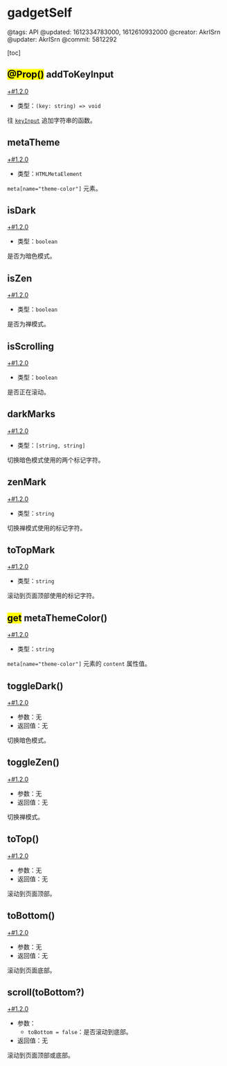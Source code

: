 # gadgetSelf

@tags: API
@updated: 1612334783000, 1612610932000
@creator: AkrISrn
@updater: AkrISrn
@commit: 5812292

[toc]

## <mark>@Prop()</mark> addToKeyInput

[+#1.2.0](/snippets/latest-version.md)

- 类型：`(key: string) => void`

往 [`keyInput`](/zh/api/appSelf.md "#h2-1") 追加字符串的函数。

## metaTheme

[+#1.2.0](/snippets/latest-version.md)

- 类型：`HTMLMetaElement`

`meta[name="theme-color"]` 元素。

## isDark

[+#1.2.0](/snippets/latest-version.md)

- 类型：`boolean`

是否为暗色模式。

## isZen

[+#1.2.0](/snippets/latest-version.md)

- 类型：`boolean`

是否为禅模式。

## isScrolling

[+#1.2.0](/snippets/latest-version.md)

- 类型：`boolean`

是否正在滚动。

## darkMarks

[+#1.2.0](/snippets/latest-version.md)

- 类型：`[string, string]`

切换暗色模式使用的两个标记字符。

## zenMark

[+#1.2.0](/snippets/latest-version.md)

- 类型：`string`

切换禅模式使用的标记字符。

## toTopMark

[+#1.2.0](/snippets/latest-version.md)

- 类型：`string`

滚动到页面顶部使用的标记字符。

## <mark>get</mark> metaThemeColor()

[+#1.2.0](/snippets/latest-version.md)

- 类型：`string`

`meta[name="theme-color"]` 元素的 `content` 属性值。

## toggleDark()

[+#1.2.0](/snippets/latest-version.md)

- 参数：无
- 返回值：无

切换暗色模式。

## toggleZen()

[+#1.2.0](/snippets/latest-version.md)

- 参数：无
- 返回值：无

切换禅模式。

## toTop()

[+#1.2.0](/snippets/latest-version.md)

- 参数：无
- 返回值：无

滚动到页面顶部。

## toBottom()

[+#1.2.0](/snippets/latest-version.md)

- 参数：无
- 返回值：无

滚动到页面底部。

## scroll(toBottom?)

[+#1.2.0](/snippets/latest-version.md)

- 参数：
    - `toBottom = false`：是否滚动到底部。
- 返回值：无

滚动到页面顶部或底部。
